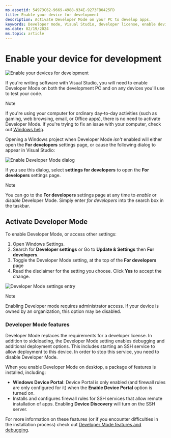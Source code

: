 ```yaml
---
ms.assetid: 54973C62-9669-4988-934E-9273FB0425FD
title: Enable your device for development
description: Activate Developer Mode on your PC to develop apps.
keywords: Developer mode, Visual Studio, developer license, enable device
ms.date: 02/19/2024
ms.topic: article
---
```


# Enable your device for development

![Enable your devices for development](./images/developer-poster.png)

If you're writing software with Visual Studio, you *will* need to enable Developer Mode on both the development PC and on any devices you'll use to test your code.

> [!NOTE]
> If you're using your computer for ordinary day-to-day activities (such as gaming, web browsing, email, or Office apps), there is no need to activate Developer Mode. If you're trying to fix an issue with your computer, check out [Windows help](/windows).

Opening a Windows project when Developer Mode *isn't* enabled will either open the **For developers** settings page, or cause the following dialog to appear in Visual Studio:

![Enable Developer Mode dialog](./images/enable-developer-mode-dialog.jpg)

If you see this dialog, select **settings for developers** to open the **For developers** settings page.

> [!NOTE]
> You can go to the **For developers** settings page at any time to *enable* or *disable* Developer Mode. Simply enter *for developers* into the search box in the taskbar.

## Activate Developer Mode

To enable Developer Mode, or access other settings:

1. Open Windows Settings.
2. Search for **Developer settings** or Go to **Update & Settings** then **For developers**.
3. Toggle the Developer Mode setting, at the top of the **For developers** page
4. Read the disclaimer for the setting you choose. Click **Yes** to accept the change.

![Developer Mode settings entry](./images/developer-mode-dialog.png)

> [!NOTE]
> Enabling Developer mode requires administrator access. If your device is owned by an organization, this option may be disabled.

### Developer Mode features

Developer Mode replaces the requirements for a developer license. In addition to sideloading, the Developer Mode setting enables debugging and additional deployment options. This includes starting an SSH service to allow deployment to this device. In order to stop this service, you need to disable Developer Mode.

When you enable Developer Mode on desktop, a package of features is installed, including:

- **Windows Device Portal**: Device Portal is only enabled (and firewall rules are only configured for it) when the **Enable Device Portal** option is turned on.
- Installs and configures firewall rules for SSH services that allow remote installation of apps. Enabling **Device Discovery** will turn on the SSH server.

For more information on these features (or if you encounter difficulties in the installation process) check out [Developer Mode features and debugging](./developer-mode-features-and-debugging.md).
